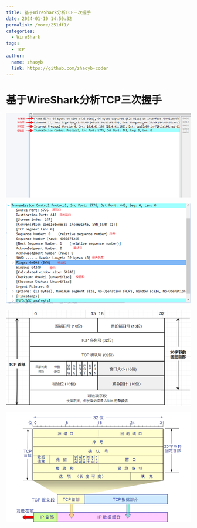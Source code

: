 ```yaml
---
title: 基于WireShark分析TCP三次握手
date: 2024-01-10 14:50:32
permalink: /more/251df1/
categories:
  - WireShark
tags:
  - TCP
author: 
  name: zhaoyb
  link: https://github.com/zhaoyb-coder
---
```


# 基于WireShark分析TCP三次握手

![image-20240110145108592](https://raw.githubusercontent.com/zhaoyb-coder/pic-repo/main/image-20240110145108592.png)

![image-20240110145417077](https://raw.githubusercontent.com/zhaoyb-coder/pic-repo/main/image-20240110145417077.png)

![image-20240110145517209](https://raw.githubusercontent.com/zhaoyb-coder/pic-repo/main/image-20240110145517209.png)

![image-20240110145532273](https://raw.githubusercontent.com/zhaoyb-coder/pic-repo/main/image-20240110145532273.png)